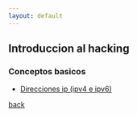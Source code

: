 ```yaml
---
layout: default
---
```


## Introduccion al hacking

### Conceptos basicos
- [Direcciones ip (ipv4 e ipv6)](./introduccionHacking/direccionesIP.md)

[back](./)
